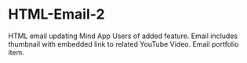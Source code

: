 # HTML-Email-2
HTML email updating Mind App Users of added feature. Email includes thumbnail with embedded link to related YouTube Video. Email portfolio item.
